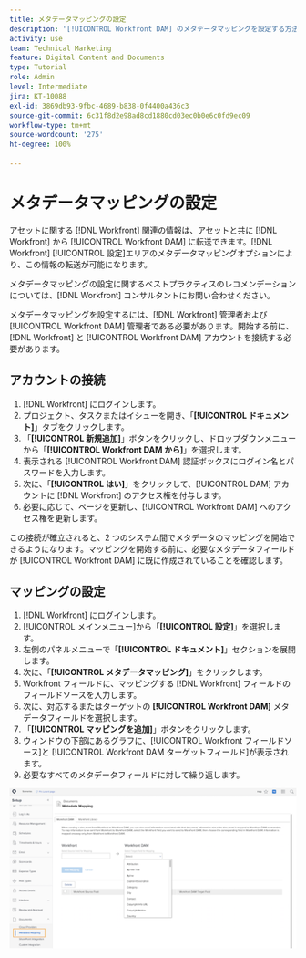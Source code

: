```yaml
---
title: メタデータマッピングの設定
description: '[!UICONTROL Workfront DAM] のメタデータマッピングを設定する方法について説明します。'
activity: use
team: Technical Marketing
feature: Digital Content and Documents
type: Tutorial
role: Admin
level: Intermediate
jira: KT-10088
exl-id: 3869db93-9fbc-4689-b838-0f4400a436c3
source-git-commit: 6c31f8d2e98ad8cd1880cd03ec0b0e6c0fd9ec09
workflow-type: tm+mt
source-wordcount: '275'
ht-degree: 100%

---
```


# メタデータマッピングの設定

アセットに関する [!DNL Workfront] 関連の情報は、アセットと共に [!DNL Workfront] から [!UICONTROL Workfront DAM] に転送できます。[!DNL Workfront] [!UICONTROL 設定]エリアのメタデータマッピングオプションにより、この情報の転送が可能になります。

メタデータマッピングの設定に関するベストプラクティスのレコメンデーションについては、[!DNL Workfront] コンサルタントにお問い合わせください。

メタデータマッピングを設定するには、[!DNL Workfront] 管理者および [!UICONTROL Workfront DAM] 管理者である必要があります。開始する前に、[!DNL Workfront] と [!UICONTROL Workfront DAM] アカウントを接続する必要があります。

## アカウントの接続

1. [!DNL Workfront] にログインします。
1. プロジェクト、タスクまたはイシューを開き、「**[!UICONTROL ドキュメント]**」タブをクリックします。
1. 「**[!UICONTROL 新規追加]**」ボタンをクリックし、ドロップダウンメニューから「**[!UICONTROL Workfront DAM から]**」を選択します。
1. 表示される [!UICONTROL Workfront DAM] 認証ボックスにログイン名とパスワードを入力します。
1. 次に、「**[!UICONTROL はい]**」をクリックして、[!UICONTROL DAM] アカウントに [!DNL Workfront] のアクセス権を付与します。
1. 必要に応じて、ページを更新し、[!UICONTROL Workfront DAM] へのアクセス権を更新します。

この接続が確立されると、2 つのシステム間でメタデータのマッピングを開始できるようになります。マッピングを開始する前に、必要なメタデータフィールドが [!UICONTROL Workfront DAM] に既に作成されていることを確認します。

## マッピングの設定

1. [!DNL Workfront] にログインします。
1. [!UICONTROL メインメニュー]から「**[!UICONTROL 設定]**」を選択します。
1. 左側のパネルメニューで「**[!UICONTROL ドキュメント]**」セクションを展開します。
1. 次に、「**[!UICONTROL メタデータマッピング]**」をクリックします。
1. Workfront フィールドに、マッピングする [!DNL Workfront] フィールドのフィールドソースを入力します。
1. 次に、対応するまたはターゲットの **[!UICONTROL Workfront DAM]** メタデータフィールドを選択します。
1. 「**[!UICONTROL マッピングを追加]**」ボタンをクリックします。
1. ウィンドウの下部にあるグラフに、[!UICONTROL Workfront フィールドソース]と [!UICONTROL Workfront DAM ターゲットフィールド]が表示されます。
1. 必要なすべてのメタデータフィールドに対して繰り返します。

![ の[!UICONTROL メタデータマッピング]画面のスクリーンショット[!DNL Workfront]](assets/01-metadata-mapping.png)
